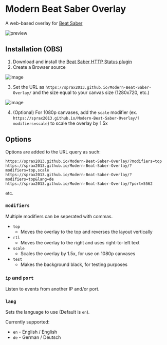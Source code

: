 # Modern Beat Saber Overlay
A web-based overlay for [Beat Saber](http://beatsaber.com/)

![preview](https://i.imgur.com/4s8A9En.png)


## Installation (OBS)
1. Download and install the [Beat Saber HTTP Status plugin](https://github.com/opl-/beatsaber-http-status/releases)
2. Create a Browser source

![image](https://i.imgur.com/8YpUqlC.png)

3. Set the URL as `https://sprax2013.github.io/Modern-Beat-Saber-Overlay/` and the size equal to your canvas size (1280x720, etc.)

![image](https://i.imgur.com/56D9ZCJ.png)

4. (Optional) For 1080p canvases, add the `scale` modifier (ex. `https://sprax2013.github.io/Modern-Beat-Saber-Overlay/?modifiers=scale`) to scale the overlay by 1.5x


## Options
Options are added to the URL query as such:

```
https://sprax2013.github.io/Modern-Beat-Saber-Overlay/?modifiers=top
https://sprax2013.github.io/Modern-Beat-Saber-Overlay/?modifiers=top,scale
https://sprax2013.github.io/Modern-Beat-Saber-Overlay/?modifiers=top&lang=de
https://sprax2013.github.io/Modern-Beat-Saber-Overlay/?port=5562
```
etc.


### `modifiers`
Multiple modifiers can be seperated with commas.

- `top`
	* Moves the overlay to the top and reverses the layout vertically
- `rtl`
	* Moves the overlay to the right and uses right-to-left text
- `scale`
	* Scales the overlay by 1.5x, for use on 1080p canvases
- `test`
	* Makes the background black, for testing purposes


### `ip` and `port`
Listen to events from another IP and/or port.


### `lang`
Sets the language to use (Default is `en`).

Currently supported:
* `en` - English / English
* `de` - German / Deutsch

